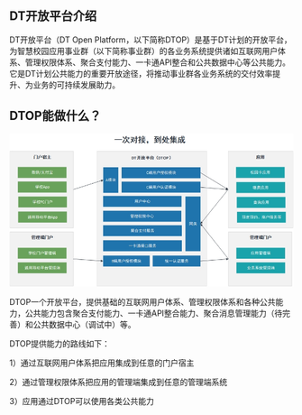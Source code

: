 
## DT开放平台介绍
DT开放平台（DT Open Platform，以下简称DTOP）是基于DT计划的开放平台，为智慧校园应用事业群（以下简称事业群）的各业务系统提供诸如互联网用户体系、管理权限体系、聚合支付能力、一卡通API整合和公共数据中心等公共能力。它是DT计划公共能力的重要开放途径，将推动事业群各业务系统的交付效率提升、为业务的可持续发展助力。
## DTOP能做什么？

![DTOP能力图](../_images/DTOP_ability.jpg 'DTOP能力图')

DTOP一个开放平台，提供基础的互联网用户体系、管理权限体系和各种公共能力，公共能力包含聚合支付能力、一卡通API整合能力、聚合消息管理能力（待完善）和公共数据中心（调试中）等。

DTOP提供能力的路线如下：

1）通过互联网用户体系把应用集成到任意的门户宿主

2）通过管理权限体系把应用的管理端集成到任意的管理端系统

3）应用通过DTOP可以使用各类公共能力
